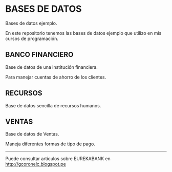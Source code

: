 # BASES DE DATOS

Bases de datos ejemplo.

En este repositorio tenemos las bases de datos ejemplo que utilizo en mis cursos de programación.

BANCO FINANCIERO
-------------------------------------------------------
Base de datos de una institución financiera.

Para manejar cuentas de ahorro de los clientes.

RECURSOS
-------------------------------------------------------
Base de datos sencilla de recursos humanos.

VENTAS
-------------------------------------------------------
Base de datos de Ventas.

Maneja diferentes formas de tipo de pago.


------------------------------------------------------------

Puede consultar articulos sobre EUREKABANK en http://gcoronelc.blogspot.pe



